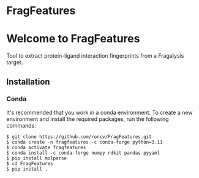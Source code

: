 # FragFeatures

# Welcome to FragFeatures

Tool to extract protein-ligand interaction fingerprints from a Fragalysis target.

## Installation

### Conda

It's recommended that you work in a conda environment. To create a new environment and install the required packages, run the following commands:
```{bash}
$ git clone https://github.com/roncv/FragFeatures.git
$ conda create -n fragfeatures -c conda-forge python=3.11
$ conda activate fragfeatures
$ conda install -c conda-forge numpy rdkit pandas pyyaml
$ pip install molparse
$ cd FragFeatures
$ pip install .
```
